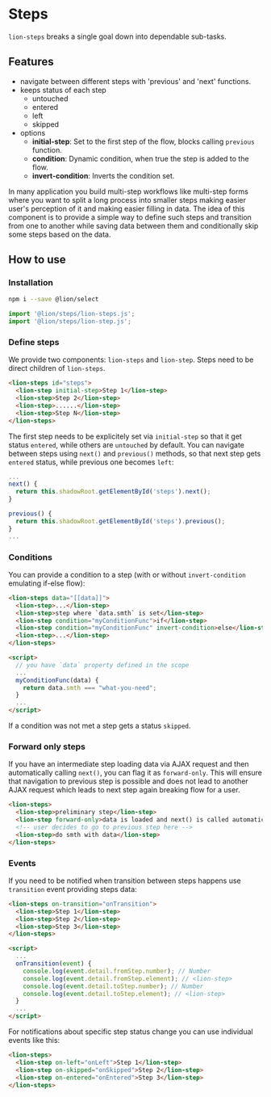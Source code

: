 # Steps

[//]: # 'AUTO INSERT HEADER PREPUBLISH'

`lion-steps` breaks a single goal down into dependable sub-tasks.

## Features

- navigate between different steps with 'previous' and 'next' functions.
- keeps status of each step
  - untouched
  - entered
  - left
  - skipped
- options
  - **initial-step**: Set to the first step of the flow, blocks calling `previous` function.
  - **condition**: Dynamic condition, when true the step is added to the flow.
  - **invert-condition**: Inverts the condition set.

In many application you build multi-step workflows like multi-step forms where you want to split a long process into smaller steps making easier user's perception of it and making easier filling in data. The idea of this component is to provide a simple way to define such steps and transition from one to another while saving data between them and conditionally skip some steps based on the data.

## How to use

### Installation

```sh
npm i --save @lion/select
```

```js
import '@lion/steps/lion-steps.js';
import '@lion/steps/lion-step.js';
```

### Define steps

We provide two components: `lion-steps` and `lion-step`. Steps need to be direct children of `lion-steps`.

```html
<lion-steps id="steps">
  <lion-step initial-step>Step 1</lion-step>
  <lion-step>Step 2</lion-step>
  <lion-step>......</lion-step>
  <lion-step>Step N</lion-step>
</lion-steps>
```

The first step needs to be explicitely set via `initial-step` so that it get status `entered`, while others are `untouched` by default. You can navigate between steps using `next()` and `previous()` methods, so that next step gets `entered` status, while previous one becomes `left`:

```js
...
next() {
  return this.shadowRoot.getElementById('steps').next();
}

previous() {
  return this.shadowRoot.getElementById('steps').previous();
}
...
```

### Conditions

You can provide a condition to a step (with or without `invert-condition` emulating if-else flow):

```html
<lion-steps data="[[data]]">
  <lion-step>...</lion-step>
  <lion-step>step where `data.smth` is set</lion-step>
  <lion-step condition="myConditionFunc">if</lion-step>
  <lion-step condition="myConditionFunc" invert-condition>else</lion-step>
  <lion-step>...</lion-step>
</lion-steps>

<script>
  // you have `data` property defined in the scope
  ...
  myConditionFunc(data) {
    return data.smth === "what-you-need";
  }
  ...
</script>
```

If a condition was not met a step gets a status `skipped`.

### Forward only steps

If you have an intermediate step loading data via AJAX request and then automatically calling `next()`, you can flag it as `forward-only`. This will ensure that navigation to previous step is possible and does not lead to another AJAX request which leads to next step again breaking flow for a user.

```html
<lion-steps>
  <lion-step>preliminary step</lion-step>
  <lion-step forward-only>data is loaded and next() is called automatically afterwards</lion-step>
  <!-- user decides to go to previous step here -->
  <lion-step>do smth with data</lion-step>
</lion-steps>
```

### Events

If you need to be notified when transition between steps happens use `transition` event providing steps data:

```html
<lion-steps on-transition="onTransition">
  <lion-step>Step 1</lion-step>
  <lion-step>Step 2</lion-step>
  <lion-step>Step 3</lion-step>
</lion-steps>

<script>
  ...
  onTransition(event) {
    console.log(event.detail.fromStep.number); // Number
    console.log(event.detail.fromStep.element); // <lion-step>
    console.log(event.detail.toStep.number); // Number
    console.log(event.detail.toStep.element); // <lion-step>
  }
  ...
</script>
```

For notifications about specific step status change you can use individual events like this:

```html
<lion-steps>
  <lion-step on-left="onLeft">Step 1</lion-step>
  <lion-step on-skipped="onSkipped">Step 2</lion-step>
  <lion-step on-entered="onEntered">Step 3</lion-step>
</lion-steps>
```

